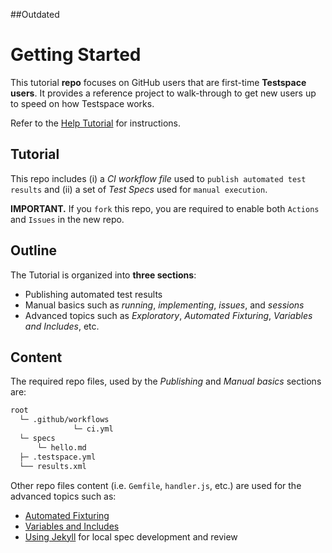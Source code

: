 ##Outdated
# Getting Started
This tutorial **repo** focuses on GitHub users that are first-time **Testspace users**. It provides a reference project to walk-through to get new users up to speed on how Testspace works.

Refer to the [Help Tutorial](https://help.testspace.com/docs/tutorial/setup) for instructions.

## Tutorial
This repo includes (i) a *CI workflow file* used to `publish automated test results` and (ii) a set of *Test Specs* used for `manual execution`.

**IMPORTANT.** If you `fork` this repo, you are required to enable both `Actions` and `Issues` in the new repo.

## Outline
The Tutorial is organized into **three sections**:

- Publishing automated test results
- Manual basics such as *running*, *implementing*, *issues*, and *sessions*
- Advanced topics such as *Exploratory*, *Automated Fixturing*, *Variables and Includes*, etc.


## Content
The required repo files, used by the *Publishing* and *Manual basics* sections are:

```bash
root
  └─ .github/workflows
              └─ ci.yml
  └─ specs
      └─ hello.md
  ├─ .testspace.yml
  └── results.xml
```

Other repo files content (i.e. `Gemfile`, `handler.js`, etc.) are used for the advanced topics such as:
- [Automated Fixturing](https://help.testspace.com/docs/tutorial/fixture)
- [Variables and Includes](http://help.testspace.com/docs/tutorial/var-inc)
- [Using Jekyll](http://help.testspace.com/docs/manual/implementation-spec#spec-preview) for local spec development and review
